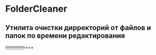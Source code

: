 # FolderCleaner
Утилита очистки дирректорий от файлов и папок по времени редактирования
--------------------------------------------------------------------------
!!!!!!!!!!!!!!!+++
